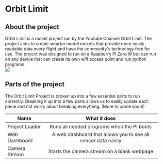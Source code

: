 # Orbit Limit

## About the project 
Orbit Limit is a rocket project run by the Youtube Channel Orbit Limit. The project aims to create smarter model rockets that provide more easily readable data every flight and have the community's technology free for use. The project was designed to run on a [Raspberry Pi Zero W](https://www.raspberrypi.org/products/raspberry-pi-zero-w/ "Raspberry Pi Zero W") but can run on any device that can create its own wifi access point and run python programs.  
![](https://i.imgur.com/mCXvZXM.png)


## Parts of the project
The Orbit Limit Project is broken up into a few essential parts to run correctly. Breaking it up into a few parts allows us to easily update each piece and not worry about breaking everything. (More to come soon!)

| Name         | What it does           | 
| ------------- |:-------------:| 
| Project Loader      | Runs all needed programs when the Pi boots |
| Web Dashboard | A web dashboard that allows you to see all sensor data easily|   
| Camera Stream | Starts the camera stream on a blank webpage|






